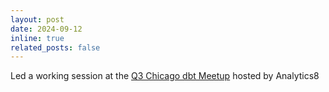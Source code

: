 ```yaml
---
layout: post
date: 2024-09-12
inline: true
related_posts: false
---
```


Led a working session at the [Q3 Chicago dbt Meetup](https://www.meetup.com/chicago-dbt-meetup/events/302721675/) hosted by Analytics8